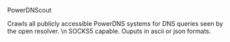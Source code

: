 PowerDNScout

Crawls all publicly accessible PowerDNS systems for DNS queries seen by the open resolver. \n
SOCKS5 capable. Ouputs in ascii or json formats. 
